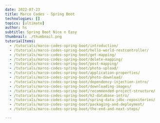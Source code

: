 ```yaml
---
date: 2022-07-23
title: Marco Codes - Spring Boot
technologies: []
topics: [ultimate]
author: hs
subtitle: Spring Boot Nice n Easy
thumbnail: ./thumbnail.png
tutorialItems:
  - /tutorials/marco-codes-spring-boot/introduction/
  - /tutorials/marco-codes-spring-boot/hello-world-restcontroller/
  - /tutorials/marco-codes-spring-boot/get-mapping/
  - /tutorials/marco-codes-spring-boot/delete-mapping/
  - /tutorials/marco-codes-spring-boot/post-mapping/
  - /tutorials/marco-codes-spring-boot/photo-upload/
  - /tutorials/marco-codes-spring-boot/application-properties/
  - /tutorials/marco-codes-spring-boot/photo-download/
  - /tutorials/marco-codes-spring-boot/dependency-injection-intro/
  - /tutorials/marco-codes-spring-boot/downloading-images/
  - /tutorials/marco-codes-spring-boot/recommended-project-structure/
  - /tutorials/marco-codes-spring-boot/h2-database-intro/
  - /tutorials/marco-codes-spring-boot/spring-data-jdbc-repositories/
  - /tutorials/marco-codes-spring-boot/packaging-and-deployment/
  - /tutorials/marco-codes-spring-boot/the-end-and-next-steps/

---
```

